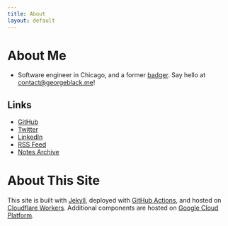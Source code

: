 ```yaml
---
title: About
layout: default
---
```


# About Me

* Software engineer in Chicago, and a former [badger](https://twitter.com/georgeblackm/status/995345329087270912). Say hello at [contact@georgeblack.me](mailto:contact@georgeblack.me)!

## Links

* [GitHub](https://github.com/georgemblack)
* [Twitter](https://twitter.com/georgeblackm)
* [LinkedIn](https://www.linkedin.com/in/georgemblack/)
* [RSS Feed](https://georgeblack.me/feeds/main.xml)
* [Notes Archive](/archive/)

# About This Site

This site is built with [Jekyll](https://jekyllrb.com), deployed with [GitHub Actions](https://github.com/features/actions), and hosted on [Cloudflare Workers](https://workers.cloudflare.com). Additional components are hosted on [Google Cloud Platform](https://cloud.google.com).
